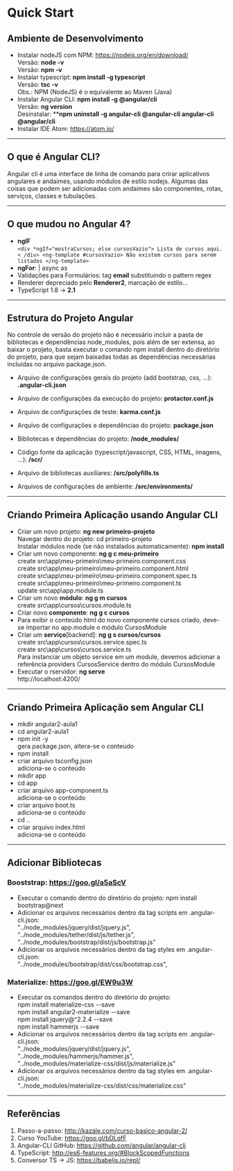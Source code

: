 # Quick Start

## Ambiente de Desenvolvimento
- Instalar nodeJS com NPM: https://nodejs.org/en/download/
<br>Versão: **node -v** 
<br>Versão: **npm  -v**
- Instalar typescript: **npm install -g typescript**
<br>Versão: **tsc -v**
<br>Obs.: NPM (NodeJS) é o equivalente ao Maven (Java)
- Instalar Angular CLI: **npm install -g @angular/cli**
<br>Versão: **ng version**
<br>Desinstalar: ****npm uninstall -g angular-cli @angular-cli angular-cli @angular/cli**
- Instalar IDE Atom: https://atom.io/

----------
## O que é Angular CLI?
Angular cli é uma interface de linha de comando para crirar aplicativos angulares e andaimes, usando módulos de estilo nodejs. Algumas das coisas que podem ser adicionadas com andaimes são componentes, rotas, serviços, classes e tubulações.

----------

## O que mudou no Angular 4?
- **ngIF**
<br>`<div *ngIf="mostraCursos; else cursosVazio">
Lista de cursos aqui.
	< /div>
<ng-template #cursosVazio>
     Não existem cursos para serem listados
	</ng-template>`
- **ngFor**: | async as
- Validações para Formulários: tag **email** substituindo o pattern regex
- Renderer depreciado pelo **Renderer2**, marcação de estilo…
- TypeScript 1.8 -> **2.1**


----------
## Estrutura do Projeto Angular
No controle de versão do projeto não é necessário incluir a pasta de bibliotecas e dependências node_modules, pois além de ser 
extensa, ao baixar o projeto, basta executar o comando npm install dentro do diretório do projeto, para que sejam baixadas todas as 
dependências necessárias incluídas no arquivo package.json.

- Arquivo de configurações gerais do projeto (add bootstrap, css, ...): **.angular-cli.json**
- Arquivo de configurações da execução do projeto: **protactor.conf.js**
- Arquivo de configurações de teste: **karma.conf.js**
- Arquivo de configurações e dependências do projeto: **package.json**

- Bibliotecas e dependências do projeto: **/node_modules/**

- Código fonte da aplicação (typescript/javascript, CSS, HTML, imagens, ...): **/scr/**
- Arquivo de bibliotecas auxiliares: **/src/polyfills.ts**
- Arquivos de configurações de ambiente: **/src/environments/**


----------
## Criando Primeira Aplicação usando Angular CLI
- Criar um novo projeto: **ng new primeiro-projeto**
<br>Navegar dentro do projeto: cd primeiro-projeto
<br>Instalar módulos node (se não instalados automaticamente): **npm install**
- Criar um novo componente: **ng g c meu-primeiro**
<br>create src\app\meu-primeiro\meu-primeiro.component.css
<br>create src\app\meu-primeiro\meu-primeiro.component.html
<br>create src\app\meu-primeiro\meu-primeiro.component.spec.ts
<br>create src\app\meu-primeiro\meu-primeiro.component.ts
<br> update src\app\app.module.ts
- Criar um novo **módulo**: **ng g m cursos**
<br>create src\app\cursos\cursos.module.ts
- Criar novo **componente**: **ng g c cursos**
- Para exibir o conteúdo html do novo componente cursos criado, deve-se importar no app.module o módulo CursosModule
- Criar um **serviço**[backend]: **ng g s cursos/cursos**
<br>create src\app\cursos\cursos.service.spec.ts
<br>create src\app\cursos\cursos.service.ts
<br>Para instanciar um objeto service em um module, devemos adicionar a referência providers CursosService dentro do módulo CursosModule
- Executar o rservidor: **ng serve**
<br>http://localhost:4200/


----------
## Criando Primeira Aplicação sem Angular CLI
- mkdir angular2-aula1
- cd angular2-aula1
- npm init -y
<br>gera package.json, altera-se o conteúdo
- npm install
- criar arquivo tsconfig.json
<br>adiciona-se o conteúdo
- mkdir app
- cd app
- criar arquivo app-component.ts
<br>adiciona-se o conteúdo
- criar arquivo boot.ts
<br>adiciona-se o conteúdo
- cd ..
- criar arquivo index.html
<br>adiciona-se o conteúdo


----------
## Adicionar Bibliotecas
### Booststrap: https://goo.gl/a5aScV
- Executar o comando dentro do diretório do projeto: npm install bootstrap@next
- Adicionar os arquivos necessários dentro da tag scripts em .angular-cli.json:
<br>"../node_modules/jquery/dist/jquery.js",
<br>"../node_modules/tether/dist/js/tether.js",
<br>"../node_modules/bootstrap/dist/js/bootstrap.js"
- Adicionar os arquivos necessários dentro da tag styles em .angular-cli.json:
<br>"../node_modules/bootstrap/dist/css/bootstrap.css",

### Materialize: https://goo.gl/EW9u3W
- Executar os comandos dentro do diretório do projeto:
<br>npm install materialize-css --save
<br>npm install angular2-materialize --save	
<br>npm install jquery@^2.2.4 --save
<br>npm install hammerjs --save
- Adicionar os arquivos necessários dentro da tag scripts em .angular-cli.json:
<br>"../node_modules/jquery/dist/jquery.js",
<br>"../node_modules/hammerjs/hammer.js",
<br>"../node_modules/materialize-css/dist/js/materialize.js"
- Adicionar os arquivos necessários dentro da tag styles em .angular-cli.json:
<br>"../node_modules/materialize-css/dist/css/materialize.css"


----------
## Referências

 1. Passo-a-passo: http://kazale.com/curso-basico-angular-2/
 2. Curso YouTube: https://goo.gl/bDLqfF
 3. Angular-CLI GitHub: https://github.com/angular/angular-cli
 4. TypeScript: http://es6-features.org/#BlockScopedFunctions
 5. Conversor TS -> JS: https://babeljs.io/repl/